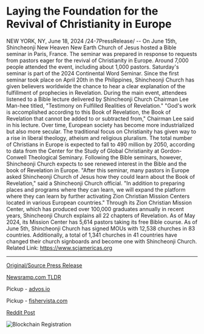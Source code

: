 # Laying the Foundation for the Revival of Christianity in Europe

NEW YORK, NY, June 18, 2024 /24-7PressRelease/ -- On June 15th, Shincheonji New Heaven New Earth Church of Jesus hosted a Bible seminar in Paris, France. The seminar was prepared in response to requests from pastors eager for the revival of Christianity in Europe. Around 7,000 people attended the event, including about 1,000 pastors.   Saturday's seminar is part of the 2024 Continental Word Seminar. Since the first seminar took place on April 20th in the Philippines, Shincheonji Church has given believers worldwide the chance to hear a clear explanation of the fulfillment of prophecies in Revelation.   During the main event, attendees listened to a Bible lecture delivered by Shincheonji Church Chairman Lee Man-hee titled, "Testimony on Fulfilled Realities of Revelation."  "God's work is accomplished according to this Book of Revelation, the Book of Revelation that cannot be added to or subtracted from," Chairman Lee said in his lecture.  Over time, European society has become more industrialized but also more secular. The traditional focus on Christianity has given way to a rise in liberal theology, atheism and religious pluralism. The total number of Christians in Europe is expected to fall to 490 million by 2050, according to data from the Center for the Study of Global Christianity at Gordon-Conwell Theological Seminary.  Following the Bible seminars, however, Shincheonji Church expects to see renewed interest in the Bible and the book of Revelation in Europe.  "After this seminar, many pastors in Europe asked Shincheonji Church of Jesus how they could learn about the Book of Revelation," said a Shincheonji Church official. "In addition to preparing places and programs where they can learn, we will expand the platform where they can learn by further activating Zion Christian Mission Centers located in various European countries."  Through its Zion Christian Mission Center, which has produced over 100,000 graduates annually in recent years, Shincheonji Church explains all 22 chapters of Revelation. As of May 2024, its Mission Center has 5,614 pastors taking its free Bible course.  As of June 5th, Shincheonji Church has signed MOUs with 12,538 churches in 83 countries. Additionally, a total of 1,341 churches in 41 countries have changed their church signboards and become one with Shincheonji Church.  Related Link: https://www.scjamericas.org 

---

[Original/Source Press Release](https://www.24-7pressrelease.com/press-release/511795/laying-the-foundation-for-the-revival-of-christianity-in-europe)
                    

[Newsramp.com TLDR](https://newsramp.com/curated-news/shincheonji-church-hosts-bible-seminar-in-paris-to-revive-christianity-in-europe/31ac4b6b761493502b48ead84a0471e4) 


Pickup - [advos.io](https://advos.io/en/shincheonji-church-hosts-bible-seminar-in-paris-to-revive-christianity-in-europe/20244225)

Pickup - [fishervista.com](https://fishervista.com/en/shincheonji-new-heaven-new-earth-church-hosts-landmark-bible-seminar-in-paris/20244225)
 



[Reddit Post](https://www.reddit.com/r/BookNews/comments/1dikskk/shincheonji_church_hosts_bible_seminar_in_paris/) 



![Blockchain Registration](https://cdn.newsramp.app/24-7PressRelease/qrcode/246/18/pondxRRm.webp)